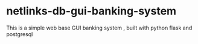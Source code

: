 # netlinks-db-gui-banking-system
This is a simple web base GUI banking system , built with python flask and postgresql
